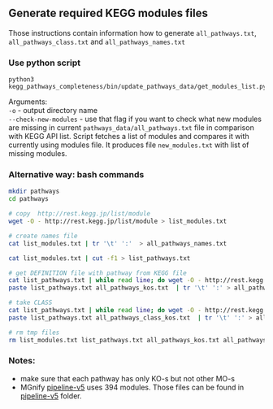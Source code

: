 ## Generate required KEGG modules files

Those instructions contain information how to generate `all_pathways.txt`, `all_pathways_class.txt` and `all_pathways_names.txt`

### Use python script

```commandline
python3 kegg_pathways_completeness/bin/update_pathways_data/get_modules_list.py 
```
Arguments: \
`-o` - output directory name \
`--check-new-modules` - use that flag if you want to check what new modules are missing in current `pathways_data/all_pathways.txt` file in comparison with KEGG API list. Script fetches a list of modules and compares it with currently using modules file. It produces file `new_modules.txt` with list of missing modules.

### Alternative way: bash commands
```bash
mkdir pathways
cd pathways

# copy  http://rest.kegg.jp/list/module 
wget -O - http://rest.kegg.jp/list/module > list_modules.txt

# create names file
cat list_modules.txt | tr '\t' ':'  > all_pathways_names.txt

cat list_modules.txt | cut -f1 > list_pathways.txt

# get DEFINITION file with pathway from KEGG file 
cat list_pathways.txt | while read line; do wget -O - http://rest.kegg.jp/get/$line | grep ^DEFINITION | cut -c 13-; done  > all_pathways_kos.txt
paste list_pathways.txt all_pathways_kos.txt  | tr '\t' ':' > all_pathways.txt

# take CLASS
cat list_pathways.txt | while read line; do wget -O - http://rest.kegg.jp/get/$line | grep ^CLASS | cut -c 13-; done  > all_pathways_class_kos.txt
paste list_pathways.txt all_pathways_class_kos.txt  | tr '\t' ':' > all_pathways_class.txt

# rm tmp files
rm list_modules.txt list_pathways.txt all_pathways_kos.txt all_pathways_class_kos.txt
```

### Notes:
- make sure that each pathway has only KO-s but not other MO-s
- MGnify [pipeline-v5](https://github.com/EBI-Metagenomics/pipeline-v5) uses 394 modules. Those files can be found in [pipeline-v5](../pathways_data/pipeline-v5) folder.
